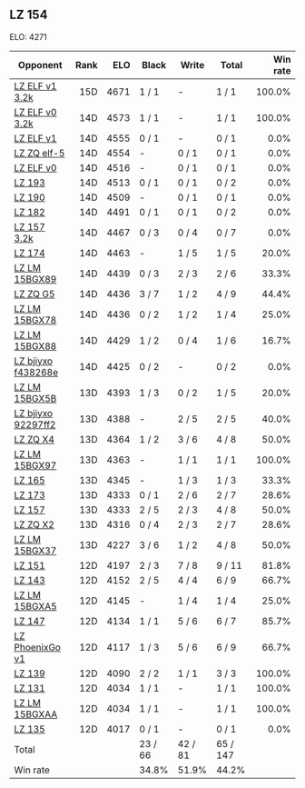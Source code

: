 ## LZ 154 ##

ELO: 4271

Opponent | Rank | ELO | Black | Write | Total | Win rate
---------|-----:|----:|-------|-------|-------|-------:
[LZ ELF v1 3.2k](LZ%20ELF%20v1%203.2k.md) | 15D | 4671 | 1 / 1 | - | 1 / 1 | 100.0%
[LZ ELF v0 3.2k](LZ%20ELF%20v0%203.2k.md) | 14D | 4573 | 1 / 1 | - | 1 / 1 | 100.0%
[LZ ELF v1](LZ%20ELF%20v1.md) | 14D | 4555 | 0 / 1 | - | 0 / 1 | 0.0%
[LZ ZQ elf-5](LZ%20ZQ%20elf-5.md) | 14D | 4554 | - | 0 / 1 | 0 / 1 | 0.0%
[LZ ELF v0](LZ%20ELF%20v0.md) | 14D | 4516 | - | 0 / 1 | 0 / 1 | 0.0%
[LZ 193](LZ%20193.md) | 14D | 4513 | 0 / 1 | 0 / 1 | 0 / 2 | 0.0%
[LZ 190](LZ%20190.md) | 14D | 4509 | - | 0 / 1 | 0 / 1 | 0.0%
[LZ 182](LZ%20182.md) | 14D | 4491 | 0 / 1 | 0 / 1 | 0 / 2 | 0.0%
[LZ 157 3.2k](LZ%20157%203.2k.md) | 14D | 4467 | 0 / 3 | 0 / 4 | 0 / 7 | 0.0%
[LZ 174](LZ%20174.md) | 14D | 4463 | - | 1 / 5 | 1 / 5 | 20.0%
[LZ LM 15BGX89](LZ%20LM%2015BGX89.md) | 14D | 4439 | 0 / 3 | 2 / 3 | 2 / 6 | 33.3%
[LZ ZQ G5](LZ%20ZQ%20G5.md) | 14D | 4436 | 3 / 7 | 1 / 2 | 4 / 9 | 44.4%
[LZ LM 15BGX78](LZ%20LM%2015BGX78.md) | 14D | 4436 | 0 / 2 | 1 / 2 | 1 / 4 | 25.0%
[LZ LM 15BGX88](LZ%20LM%2015BGX88.md) | 14D | 4429 | 1 / 2 | 0 / 4 | 1 / 6 | 16.7%
[LZ bjiyxo f438268e](LZ%20bjiyxo%20f438268e.md) | 14D | 4425 | 0 / 2 | - | 0 / 2 | 0.0%
[LZ LM 15BGX5B](LZ%20LM%2015BGX5B.md) | 13D | 4393 | 1 / 3 | 0 / 2 | 1 / 5 | 20.0%
[LZ bjiyxo 92297ff2](LZ%20bjiyxo%2092297ff2.md) | 13D | 4388 | - | 2 / 5 | 2 / 5 | 40.0%
[LZ ZQ X4](LZ%20ZQ%20X4.md) | 13D | 4364 | 1 / 2 | 3 / 6 | 4 / 8 | 50.0%
[LZ LM 15BGX97](LZ%20LM%2015BGX97.md) | 13D | 4363 | - | 1 / 1 | 1 / 1 | 100.0%
[LZ 165](LZ%20165.md) | 13D | 4345 | - | 1 / 3 | 1 / 3 | 33.3%
[LZ 173](LZ%20173.md) | 13D | 4333 | 0 / 1 | 2 / 6 | 2 / 7 | 28.6%
[LZ 157](LZ%20157.md) | 13D | 4333 | 2 / 5 | 2 / 3 | 4 / 8 | 50.0%
[LZ ZQ X2](LZ%20ZQ%20X2.md) | 13D | 4316 | 0 / 4 | 2 / 3 | 2 / 7 | 28.6%
[LZ LM 15BGX37](LZ%20LM%2015BGX37.md) | 13D | 4227 | 3 / 6 | 1 / 2 | 4 / 8 | 50.0%
[LZ 151](LZ%20151.md) | 12D | 4197 | 2 / 3 | 7 / 8 | 9 / 11 | 81.8%
[LZ 143](LZ%20143.md) | 12D | 4152 | 2 / 5 | 4 / 4 | 6 / 9 | 66.7%
[LZ LM 15BGXA5](LZ%20LM%2015BGXA5.md) | 12D | 4145 | - | 1 / 4 | 1 / 4 | 25.0%
[LZ 147](LZ%20147.md) | 12D | 4134 | 1 / 1 | 5 / 6 | 6 / 7 | 85.7%
[LZ PhoenixGo v1](LZ%20PhoenixGo%20v1.md) | 12D | 4117 | 1 / 3 | 5 / 6 | 6 / 9 | 66.7%
[LZ 139](LZ%20139.md) | 12D | 4090 | 2 / 2 | 1 / 1 | 3 / 3 | 100.0%
[LZ 131](LZ%20131.md) | 12D | 4034 | 1 / 1 | - | 1 / 1 | 100.0%
[LZ LM 15BGXAA](LZ%20LM%2015BGXAA.md) | 12D | 4034 | 1 / 1 | - | 1 / 1 | 100.0%
[LZ 135](LZ%20135.md) | 12D | 4017 | 0 / 1 | - | 0 / 1 | 0.0%
Total | | | 23 / 66 | 42 / 81 | 65 / 147 | 
Win rate| | | 34.8% | 51.9% | 44.2% | 
